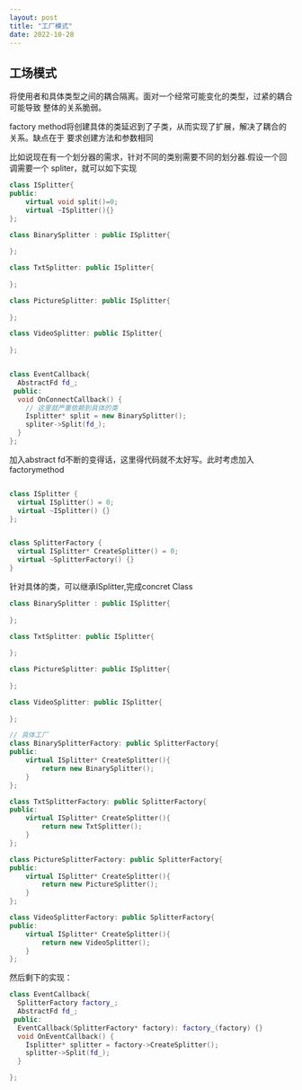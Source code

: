 ```yaml
---
layout: post
title: "工厂模式"
date: 2022-10-28
---
```


## 工场模式


将使用者和具体类型之间的耦合隔离。面对一个经常可能变化的类型，过紧的耦合可能导致
整体的关系脆弱。


factory method将创建具体的类延迟到了子类，从而实现了扩展，解决了耦合的关系。缺点在于
要求创建方法和参数相同

比如说现在有一个划分器的需求，针对不同的类别需要不同的划分器.假设一个回调需要一个
spliter，就可以如下实现

```cpp
class ISplitter{
public:
    virtual void split()=0;
    virtual ~ISplitter(){}
};

class BinarySplitter : public ISplitter{
    
};

class TxtSplitter: public ISplitter{
    
};

class PictureSplitter: public ISplitter{
    
};

class VideoSplitter: public ISplitter{
    
};


class EventCallback{
  AbstractFd fd_;
 public:
  void OnConnectCallback() {
    // 这里就严重依赖到具体的类
    Isplitter* split = new BinarySplitter();
    spliter->Split(fd_);    
  }
};
```

加入abstract fd不断的变得话，这里得代码就不太好写。此时考虑加入factorymethod


```cpp

class ISplitter {
  virtual ISplitter() = 0;
  virtual ~ISplitter() {}
};


class SplitterFactory {
  virtual ISplitter* CreateSplitter() = 0;
  virtual ~SplitterFactory() {}
}
```

针对具体的类，可以继承ISplitter,完成concret Class

```cpp
class BinarySplitter : public ISplitter{
    
};

class TxtSplitter: public ISplitter{
    
};

class PictureSplitter: public ISplitter{
    
};

class VideoSplitter: public ISplitter{
    
};

// 具体工厂
class BinarySplitterFactory: public SplitterFactory{
public:
    virtual ISplitter* CreateSplitter(){
        return new BinarySplitter();
    }
};

class TxtSplitterFactory: public SplitterFactory{
public:
    virtual ISplitter* CreateSplitter(){
        return new TxtSplitter();
    }
};

class PictureSplitterFactory: public SplitterFactory{
public:
    virtual ISplitter* CreateSplitter(){
        return new PictureSplitter();
    }
};

class VideoSplitterFactory: public SplitterFactory{
public:
    virtual ISplitter* CreateSplitter(){
        return new VideoSplitter();
    }
};


```

然后剩下的实现：

```cpp
class EventCallback{
  SplitterFactory factory_;
  AbstractFd fd_;
 public:
  EventCallback(SplitterFactory* factory): factory_(factory) {}
  void OnEventCallback() {
    Isplitter* splitter = factory->CreateSplitter();
    splitter->Split(fd_);
  }

};
```





